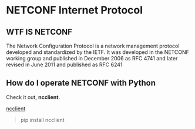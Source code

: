# NETCONF Internet Protocol

## WTF IS NETCONF

The Network Configuration Protocol is a network management protocol developed and standardized by the IETF. It was developed in the NETCONF working group and published in December 2006 as RFC 4741 and later revised in June 2011 and published as RFC 6241

## How do I operate NETCONF with Python

Check it out, __ncclient__.

[ncclient](https://github.com/ncclient/ncclient)

> pip install ncclient
